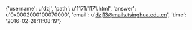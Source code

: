 {'username': u'dzj', 'path': u'1171/1171.html', 'answer': u'0x0002000100070000', 'email': u'dzj13@mails.tsinghua.edu.cn', 'time': '2016-02-28:11:08:19'}